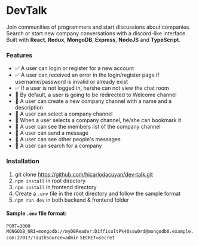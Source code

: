 # DevTalk

Join communities of programmers and start discussions about companies. Search or start new company conversations with a discord-like interface. Built with **React**, **Redux**, **MongoDB**, **Express**, **NodeJS** and **TypeScript**.

### Features

- :white_check_mark: A user can login or register for a new account
- :white_check_mark: A user can received an error in the login/register page if username/password is invalid or already exist
- :white_check_mark: If a user is not logged in, he/she can not view the chat room
- :black_square_button: By default, a user is going to be redirected to Welcome channel
- :black_square_button: A user can create a new company channel with a name and a description
- :black_square_button: A user can select a company channel
- :black_square_button: When a user selects a company channel, he/she can bookmark it
- :black_square_button: A user can see the members list of the company channel
- :black_square_button: A user can send a message
- :black_square_button: A user can see other people's messages
- :black_square_button: A user can search for a company

### Installation

1. git clone https://github.com/hicarlodacuyan/dev-talk.git
2. `npm install` in root directory
3. `npm install` in frontend directory
4. Create a `.env` file in the root directory and follow the sample format
5. `npm run dev` in both backend & frontend folder

#### Sample `.env` file format:

`PORT=3000`
`MONGODB_URI=mongodb://myDBReader:D1fficultP%40ssw0rd@mongodb0.example.com:27017/?authSource=admin`
`SECRET=secret`
